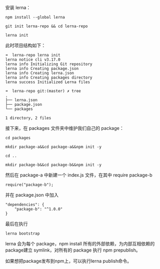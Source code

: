 安装  lerna：

```
npm install --global lerna
```

```
git init lerna-repo && cd lerna-repo
```

```
lerna init
```

此时项目结构如下：

```
➜  lerna-repo lerna init
lerna notice cli v3.17.0
lerna info Initializing Git repository
lerna info Creating package.json
lerna info Creating lerna.json
lerna info Creating packages directory
lerna success Initialized Lerna files

➜  lerna-repo git:(master) ✗ tree
.
├── lerna.json
├── package.json
└── packages

1 directory, 2 files
```

接下来，在 packages 文件夹中维护我们自己的 package：

```
cd packages

mkdir package-a&&cd package-a&&npm init -y

cd ..

mkdir package-b&&cd package-b&&npm init -y
```

然后在 package-a 中新建一个 index.js 文件，在其中 require package-b

```
require("package-b");
```

并在 package.json 中加入

```
"dependencies": {
    "package-b": "^1.0.0"
}
```

最后在执行

```
lerna bootstrap
```

lerna 会为每个 package，npm install 所有的外部依赖，为内部互相依赖的 package建立 symlink，对所有的 package 执行 npm prepublish。

如果想把package发布到npm上，可以执行lerna publish命令。
